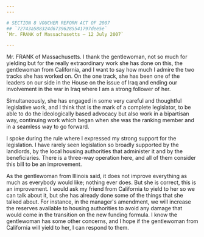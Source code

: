 ```yaml
---
---

# SECTION 8 VOUCHER REFORM ACT OF 2007
## `72743a588324d67396285541797dee5e`
`Mr. FRANK of Massachusetts — 12 July 2007`

---
```



Mr. FRANK of Massachusetts. I thank the gentlewoman, not so much for 
yielding but for the really extraordinary work she has done on this, 
the gentlewoman from California, and I want to say how much I admire 
the two tracks she has worked on. On the one track, she has been one of 
the leaders on our side in the House on the issue of Iraq and ending 
our involvement in the war in Iraq where I am a strong follower of her.

Simultaneously, she has engaged in some very careful and thoughtful 
legislative work, and I think that is the mark of a complete 
legislator, to be able to do the ideologically based advocacy but also 
work in a bipartisan way, continuing work which began when she was the 
ranking member and in a seamless way to go forward.

I spoke during the rule where I expressed my strong support for the 
legislation. I have rarely seen legislation so broadly supported by the 
landlords, by the local housing authorities that administer it and by 
the beneficiaries. There is a three-way operation here, and all of them 
consider this bill to be an improvement.

As the gentlewoman from Illinois said, it does not improve everything 
as much as everybody would like; nothing ever does. But she is correct, 
this is an improvement. I would ask my friend from California to yield 
to her so we can talk about it, but she has already done some of the 
things that she talked about. For instance, in the manager's amendment, 
we will increase the reserves available to housing authorities to avoid 
any damage that would come in the transition on the new funding 
formula. I know the gentlewoman has some other concerns, and I hope if 
the gentlewoman from California will yield to her, I can respond to 
them.